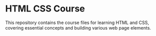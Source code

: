 # HTML CSS Course

This repository contains the course files for learning HTML and CSS, covering essential concepts and building various web page elements.
